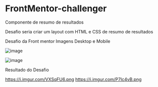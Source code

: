# FrontMentor-challenger


Componente de resumo de resultados

Desafio seria criar um layout com HTML e CSS de resumo de resultados 


Desafio da Front mentor Imagens Desktop e Mobile 

![image](https://github.com/Ykaro1/FrontMentor-challenger/assets/125940569/95fcc28a-5f42-4299-9500-8dd4a30dd379)

![image](https://github.com/Ykaro1/FrontMentor-challenger/assets/125940569/77160332-7e18-422e-b41d-cbf915bcec6f)


Resultado do Desafio 

https://i.imgur.com/VXSqFU6.png
https://i.imgur.com/P7Ic4vB.png

